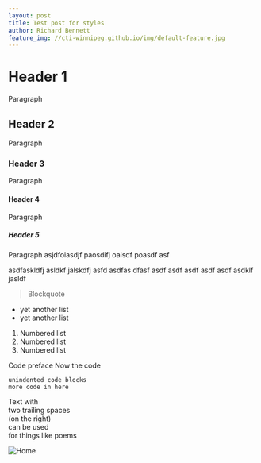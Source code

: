 ```yaml
---
layout: post
title: Test post for styles
author: Richard Bennett
feature_img: //cti-winnipeg.github.io/img/default-feature.jpg
---
```


# Header 1

Paragraph

## Header 2

Paragraph

### Header 3

Paragraph

#### Header 4

Paragraph

##### Header 5

Paragraph asjdfoiasdjf paosdifj oaisdf poasdf asf

asdfaskldfj asldkf jalskdfj asfd
asdfas dfasf asdf asdf
asdf asdf asdf asdklf jasldf


> Blockquote

+ yet another list
+ yet another list

1. Numbered list
2. Numbered list
3. Numbered list

Code preface
  Now the code

~~~
unindented code blocks
more code in here
~~~

Text with  
two trailing spaces  
(on the right)  
can be used  
for things like poems  


![Home](//cti-winnipeg.github.io/img/default-feature.jpg "Title is optional")    
